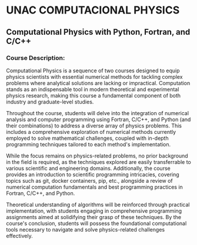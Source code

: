 # UNAC COMPUTACIONAL PHYSICS

## Computational Physics with Python, Fortran, and C/C++

### Course Description:
Computational Physics is a sequence of two courses designed to equip physics scientists with essential numerical methods for tackling complex problems where analytical solutions are lacking or impractical. Computation stands as an indispensable tool in modern theoretical and experimental physics research, making this course a fundamental component of both industry and graduate-level studies.

Throughout the course, students will delve into the integration of numerical analysis and computer programming using Fortran, C/C++, and Python (and their combinations) to address a diverse array of physics problems. This includes a comprehensive exploration of numerical methods currently employed to solve mathematical challenges, coupled with in-depth programming techniques tailored to each method's implementation.

While the focus remains on physics-related problems, no prior background in the field is required, as the techniques explored are easily transferrable to various scientific and engineering domains. Additionally, the course provides an introduction to scientific programming intricacies, covering topics such as git, docker containers, pip, etc., alongside a review of numerical computation fundamentals and best programming practices in Fortran, C/C++, and Python.

Theoretical understanding of algorithms will be reinforced through practical implementation, with students engaging in comprehensive programming assignments aimed at solidifying their grasp of these techniques. By the course's conclusion, students will possess the foundational computational tools necessary to navigate and solve physics-related challenges effectively.
